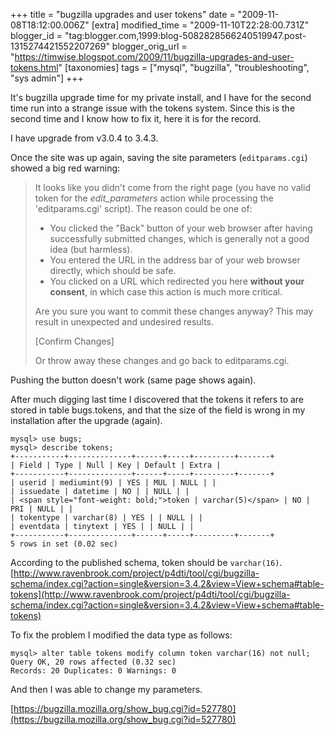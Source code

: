+++
title = "bugzilla upgrades and user tokens"
date = "2009-11-08T18:12:00.006Z"
[extra]
modified_time = "2009-11-10T22:28:00.731Z"
blogger_id = "tag:blogger.com,1999:blog-5082828566240519947.post-1315274421552207269"
blogger_orig_url = "https://timwise.blogspot.com/2009/11/bugzilla-upgrades-and-user-tokens.html"
[taxonomies]
tags = ["mysql", "bugzilla", "troubleshooting", "sys admin"]
+++

It's bugzilla upgrade time for my private install, and I have for the second time run into a strange issue with the tokens system. Since this is the second time and I know how to fix it, here it is for the record.

I have upgrade from v3.0.4 to 3.4.3.

Once the site was up again, saving the site parameters (`editparams.cgi`) showed a big red warning:

> It looks like you didn't come from the right page (you have no valid token
> for the *edit_parameters* action while processing the 'editparams.cgi'
> script). The reason could be one of:
>
> *   You clicked the "Back" button of your web browser after having
>     successfully submitted changes, which is generally not a good idea (but
>     harmless).
> *   You entered the URL in the address bar of your web browser directly,
>     which should be safe.
> *   You clicked on a URL which redirected you here **without your consent**,
>     in which case this action is much more critical.
>
> Are you sure you want to commit these changes anyway? This may result in
> unexpected and undesired results.
>
> [Confirm Changes]
>
> Or throw away these changes and go back to editparams.cgi.

Pushing the button doesn't work (same page shows again).

After much digging last time I discovered that the tokens it refers to are stored in table bugs.tokens, and that the size of the field is wrong in my installation after the upgrade (again).

```
mysql> use bugs;
mysql> describe tokens;
+-----------+--------------+------+-----+---------+-------+
| Field | Type | Null | Key | Default | Extra |
+-----------+--------------+------+-----+---------+-------+
| userid | mediumint(9) | YES | MUL | NULL | |
| issuedate | datetime | NO | | NULL | |
| <span style="font-weight: bold;">token | varchar(5)</span> | NO | PRI | NULL | |
| tokentype | varchar(8) | YES | | NULL | |
| eventdata | tinytext | YES | | NULL | |
+-----------+--------------+------+-----+---------+-------+
5 rows in set (0.02 sec)
```

According to the published schema, token should be `varchar(16)`. [http://www.ravenbrook.com/project/p4dti/tool/cgi/bugzilla-schema/index.cgi?action=single&version=3.4.2&view=View+schema#table-tokens](http://www.ravenbrook.com/project/p4dti/tool/cgi/bugzilla-schema/index.cgi?action=single&version=3.4.2&view=View+schema#table-tokens)

To fix the problem I modified the data type as follows:

```
mysql> alter table tokens modify column token varchar(16) not null;
Query OK, 20 rows affected (0.32 sec)
Records: 20 Duplicates: 0 Warnings: 0
```

And then I was able to change my parameters.

[https://bugzilla.mozilla.org/show_bug.cgi?id=527780](https://bugzilla.mozilla.org/show_bug.cgi?id=527780)
